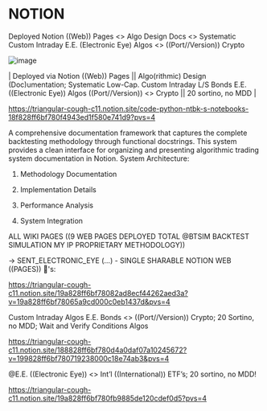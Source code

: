 # NOTION
Deployed Notion ((Web)) Pages &lt;> Algo Design Docs &lt;> Systematic Custom Intraday E.E. (Electronic Eye) Algos &lt;> ((Port//Version)) Crypto

![image](https://github.com/user-attachments/assets/354adb9b-a222-451c-b28a-a464036eb579)

| Deployed via Notion ((Web)) Pages || Algo(rithmic) Design (Doc)umentation; Systematic Low-Cap. Custom Intraday L/S Bonds E.E. ((Electronic Eye)) Algos ((Port//Version)) <> Crypto || 20 sortino, no MDD |

https://triangular-cough-c11.notion.site/code-python-ntbk-s-notebooks-18f828ff6bf780f4943ed1f580e741d9?pvs=4
 
A comprehensive documentation framework that captures the complete backtesting methodology through functional docstrings. This system provides a clean interface for organizing and presenting algorithmic trading system documentation in Notion. System Architecture:   
 
1. Methodology Documentation

2. Implementation Details

3. Performance Analysis

4. System Integration

ALL WIKI PAGES ((9 WEB PAGES DEPLOYED TOTAL @BTSIM BACKTEST SIMULATION MY IP PROPRIETARY METHODOLOGY))

-> SENT_ELECTRONIC_EYE (...) - SINGLE SHARABLE NOTION WEB ((PAGES)) 🔗's:

https://triangular-cough-c11.notion.site/19a828ff6bf78082ad8ecf44262aed3a?v=19a828ff6bf78065a9cd000c0eb1437d&pvs=4

Custom Intraday Algos E.E. Bonds <> ((Port//Version)) Crypto; 20 Sortino, no MDD; Wait and Verify Conditions Algos

https://triangular-cough-c11.notion.site/188828ff6bf780d4a0daf07a10245672?v=199828ff6bf780719238000c18e74ab3&pvs=4

@E.E. ((Electronic Eye)) <> Int’l ((International)) ETF’s; 20 sortino, no MDD!

https://triangular-cough-c11.notion.site/19a828ff6bf780fb9885de120cdef0d5?pvs=4
